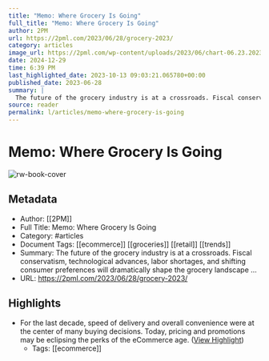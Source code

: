 ```yaml
---
title: "Memo: Where Grocery Is Going"
full_title: "Memo: Where Grocery Is Going"
author: 2PM
url: https://2pml.com/2023/06/28/grocery-2023/
category: articles
image_url: https://2pml.com/wp-content/uploads/2023/06/chart-06.23.2023.2-1-scaled.jpg
date: 2024-12-29
time: 6:39 PM
last_highlighted_date: 2023-10-13 09:03:21.065780+00:00
published_date: 2023-06-28
summary: |
  The future of the grocery industry is at a crossroads. Fiscal conservatism, technological advances, labor shortages, and shifting consumer preferences will dramatically shape the grocery landscape …
source: reader
permalink: l/articles/memo-where-grocery-is-going
---
```

# Memo: Where Grocery Is Going

![rw-book-cover](https://2pml.com/wp-content/uploads/2023/06/chart-06.23.2023.2-1-scaled.jpg)

## Metadata
- Author: [[2PM]]
- Full Title: Memo: Where Grocery Is Going
- Category: #articles
- Document Tags: [[ecommerce]] [[groceries]] [[retail]] [[trends]] 
- Summary: The future of the grocery industry is at a crossroads. Fiscal conservatism, technological advances, labor shortages, and shifting consumer preferences will dramatically shape the grocery landscape …
- URL: https://2pml.com/2023/06/28/grocery-2023/

## Highlights
- For the last decade, speed of delivery and overall convenience were at the center of many buying decisions. Today, pricing and promotions may be eclipsing the perks of the eCommerce age. ([View Highlight](https://read.readwise.io/read/01hcm4d9es89yev1z2bce15md0))
    - Tags: [[ecommerce]] 


